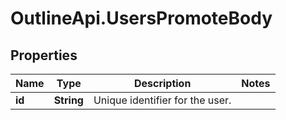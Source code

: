 # OutlineApi.UsersPromoteBody

## Properties
Name | Type | Description | Notes
------------ | ------------- | ------------- | -------------
**id** | **String** | Unique identifier for the user. | 
